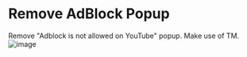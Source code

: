 # Remove AdBlock Popup
Remove "Adblock is not allowed on YouTube" popup.
Make use of TM.
![image](https://github.com/minatoyGu/Removeadblkpop/assets/107768156/deee9322-e862-4dff-88e4-8f89c04b2e31)

